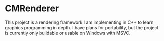 # CMRenderer

This project is a rendering framework I am implementing in C++ to learn graphics programming in depth. I have plans for portability, but the project is currently only buildable or usable on Windows with MSVC.
